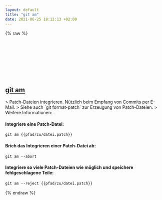 ```yaml
---
layout: default
title: "git am"
date: 2021-06-25 18:12:13 +02:00
---
```

{% raw %}
<h2 id="git-am">
  <a href="/de/common/git-am.html">git am</a> <a href="#git-am"><svg class="icon">
    <use href="/assets/images/unicode_sprite.svg#link" />
  </svg></a>
</h2>
> Patch-Dateien integrieren. Nützlich beim Empfang von Commits per E-Mail.
> Siehe auch `git format-patch` zur Erzeugung von Patch-Dateien.
> Weitere Informationen: <https://git-scm.com/docs/git-am>.

#### Integriere eine Patch-Datei:
```shell
git am {{pfad/zu/datei.patch}}
```
#### Brich das Integrieren einer Patch-Datei ab:
```shell
git am --abort
```
#### Integriere so viele Patch-Dateien wie möglich und speichere fehlgeschlagene Teile:
```shell
git am --reject {{pfad/zu/datei.patch}}
```
{% endraw %}